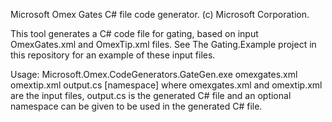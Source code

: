 Microsoft Omex Gates C# file code generator.
(c) Microsoft Corporation.

This tool generates a C# code file for gating, based on input OmexGates.xml and OmexTip.xml files. See The Gating.Example project in this repository for an example of these input files.

Usage: Microsoft.Omex.CodeGenerators.GateGen.exe omexgates.xml omextip.xml output.cs [namespace]
where omexgates.xml and omextip.xml are the input files, output.cs is the generated C# file and an optional namespace can be given to be used in the generated C# file.
